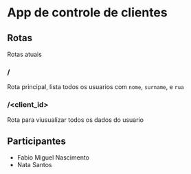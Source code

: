 # App de controle de clientes

## Rotas
Rotas atuais

### /
Rota principal, lista todos os usuarios com `nome`, `surname`, e `rua`

### /<client_id>
Rota para viusualizar todos os dados do usuario

## Participantes
- Fabio Miguel Nascimento
- Nata Santos
